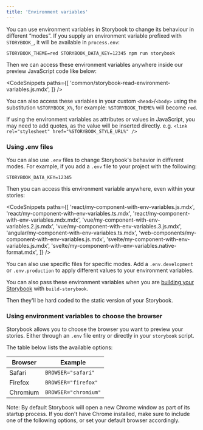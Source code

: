 ```yaml
---
title: 'Environment variables'
---
```


You can use environment variables in Storybook to change its behaviour in different “modes”.
If you supply an environment variable prefixed with `STORYBOOK_`, it will be available in `process.env`:

```shell
STORYBOOK_THEME=red STORYBOOK_DATA_KEY=12345 npm run storybook
```

Then we can access these environment variables anywhere inside our preview JavaScript code like below:

<!-- prettier-ignore-start -->

<CodeSnippets
  paths={[
    'common/storybook-read-environment-variables.js.mdx',
  ]}
/>

<!-- prettier-ignore-end -->

You can also access these variables in your custom `<head>`/`<body>` using the substitution `%STORYBOOK_X%`, for example: `%STORYBOOK_THEME%` will become `red`.

<div class="aside">

If using the environment variables as attributes or values in JavaScript, you may need to add quotes, as the value will be inserted directly. e.g. `<link rel="stylesheet" href="%STORYBOOK_STYLE_URL%" />`

</div>

### Using .env files

You can also use `.env` files to change Storybook's behavior in different modes. For example, if you add a `.env` file to your project with the following:

```
STORYBOOK_DATA_KEY=12345
```

Then you can access this environment variable anywhere, even within your stories:

<!-- prettier-ignore-start -->

<CodeSnippets
  paths={[
    'react/my-component-with-env-variables.js.mdx',
    'react/my-component-with-env-variables.ts.mdx',
    'react/my-component-with-env-variables.mdx.mdx',
    'vue/my-component-with-env-variables.2.js.mdx',
    'vue/my-component-with-env-variables.3.js.mdx',
    'angular/my-component-with-env-variables.ts.mdx',
    'web-components/my-component-with-env-variables.js.mdx',
    'svelte/my-component-with-env-variables.js.mdx',
    'svelte/my-component-with-env-variables.native-format.mdx',
  ]}
/>

<!-- prettier-ignore-end -->

<div class="aside">
You can also use specific files for specific modes. Add a <code>.env.development</code> or <code>.env.production</code> to apply different values to your environment variables.
</div>

You can also pass these environment variables when you are [building your Storybook](../workflows/publish-storybook.md) with `build-storybook`.

Then they'll be hard coded to the static version of your Storybook.

### Using environment variables to choose the browser

Storybook allows you to choose the browser you want to preview your stories. Either through an `.env` file entry or directly in your `storybook` script.

The table below lists the available options:

| Browser  | Example              |
|----------|----------------------|
| Safari   | `BROWSER="safari"`   |
| Firefox  | `BROWSER="firefox"`  |
| Chromium | `BROWSER="chromium"` |

<div class="aside">
Note: By default Storybook will open a new Chrome window as part of its startup process. If you don't have Chrome installed, make sure to include one of the following options, or set your default browser accordingly.
</div>
